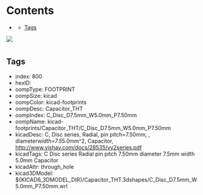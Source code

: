 



Contents
========

* [](#)
	* [Tags](#tags)
  
![][im]
# 

## Tags

- index: 800
- hexID: 
- oompType: FOOTPRINT
- oompSize: kicad
- oompColor: kicad-footprints
- oompDesc: Capacitor_THT
- oompIndex: C_Disc_D7.5mm_W5.0mm_P7.50mm
- oompName: kicad-footprints/Capacitor_THT/C_Disc_D7.5mm_W5.0mm_P7.50mm
- kicadDesc: C, Disc series, Radial, pin pitch=7.50mm, , diameter*width=7.5*5.0mm^2, Capacitor, http://www.vishay.com/docs/28535/vy2series.pdf
- kicadTags: C Disc series Radial pin pitch 7.50mm  diameter 7.5mm width 5.0mm Capacitor
- kicadAttr: through_hole
- kicad3DModel: ${KICAD6_3DMODEL_DIR}/Capacitor_THT.3dshapes/C_Disc_D7.5mm_W5.0mm_P7.50mm.wrl



[im]: image.png
